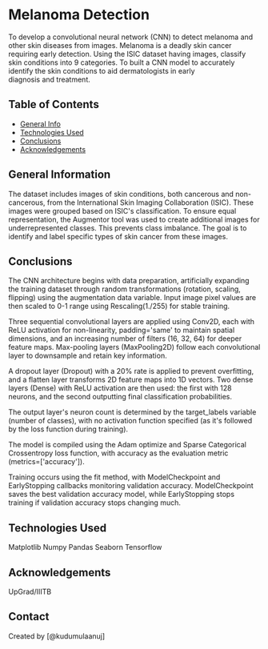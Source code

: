 # Melanoma Detection
To develop a convolutional neural network (CNN) to detect melanoma and other skin diseases from images. Melanoma is a deadly skin cancer requiring early detection. Using the ISIC dataset having images, classify skin conditions into 9 categories. To built a CNN model to accurately identify the skin conditions to aid dermatologists in early diagnosis and treatment.


## Table of Contents
* [General Info](#general-information)
* [Technologies Used](#technologies-used)
* [Conclusions](#conclusions)
* [Acknowledgements](#acknowledgements)

<!-- You can include any other section that is pertinent to your problem -->

## General Information
The dataset includes images of skin conditions, both cancerous and non-cancerous, from the International Skin Imaging Collaboration (ISIC). These images were grouped based on ISIC's classification. To ensure equal representation, the Augmentor tool was used to create additional images for underrepresented classes. This prevents class imbalance. The goal is to identify and label specific types of skin cancer from these images.

<!-- You don't have to answer all the questions - just the ones relevant to your project. -->

## Conclusions
The CNN architecture begins with data preparation, artificially expanding the training dataset through random transformations (rotation, scaling, flipping) using the augmentation data variable. Input image pixel values are then scaled to 0-1 range using Rescaling(1./255) for stable training.

Three sequential convolutional layers are applied using Conv2D, each with ReLU activation for non-linearity, padding='same' to maintain spatial dimensions, and an increasing number of filters (16, 32, 64) for deeper feature maps. Max-pooling layers (MaxPooling2D) follow each convolutional layer to downsample and retain key information.

A dropout layer (Dropout) with a 20% rate is applied to prevent overfitting, and a flatten layer transforms 2D feature maps into 1D vectors. Two dense layers (Dense) with ReLU activation are then used: the first with 128 neurons, and the second outputting final classification probabilities.

The output layer's neuron count is determined by the target_labels variable (number of classes), with no activation function specified (as it's followed by the loss function during training).

The model is compiled using the Adam optimize and Sparse Categorical Crossentropy loss function, with accuracy as the evaluation metric (metrics=['accuracy']).

Training occurs using the fit method, with ModelCheckpoint and EarlyStopping callbacks monitoring validation accuracy. ModelCheckpoint saves the best validation accuracy model, while EarlyStopping stops training if validation accuracy stops changing much.

<!-- You don't have to answer all the questions - just the ones relevant to your project. -->


## Technologies Used
Matplotlib
Numpy
Pandas
Seaborn
Tensorflow

<!-- As the libraries versions keep on changing, it is recommended to mention the version of library used in this project -->

## Acknowledgements
UpGrad/IIITB


## Contact
Created by [@kudumulaanuj]


<!-- Optional -->
<!-- ## License -->
<!-- This project is open source and available under the [... License](). -->

<!-- You don't have to include all sections - just the one's relevant to your project -->